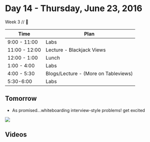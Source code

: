 # Day 14 - Thursday, June 23, 2016 

Week 3 // :blue_heart:

Time       | Plan     |
----------------|-------
9:00 - 11:00  | Labs
11:00 - 12:00 | Lecture - Blackjack Views
12:00 - 1:00   | Lunch
1:00 - 4:00    | Labs
4:00 - 5:30   | Blogs/Lecture - (More on Tableviews)
5:30-6:00     | Labs

## Tomorrow

  * As promised...whiteboarding interview-style problems! get excited

![](https://render.bitstrips.com/v2/cpanel/10117679-119412954_4-s1-v1.png?palette=1)

## Videos

